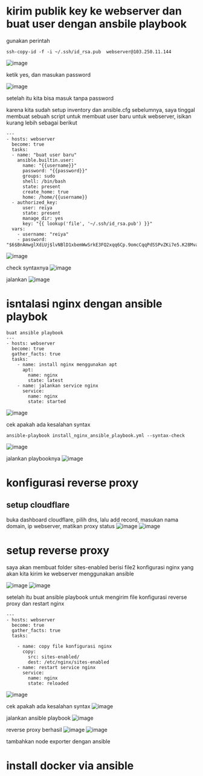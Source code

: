 # kirim publik key ke webserver dan buat user dengan ansbile playbook
gunakan perintah
```
ssh-copy-id -f -i ~/.ssh/id_rsa.pub  webserver@103.250.11.144
```
![image](https://user-images.githubusercontent.com/36489276/207526269-7a6b98e6-9847-4c5f-9887-75ce13514b17.png)

ketik yes, dan masukan password

![image](https://user-images.githubusercontent.com/36489276/207527155-1c6af4cb-019f-4d4f-ba79-29af6a5c883b.png)

setelah itu kita bisa masuk tanpa password

karena kita sudah setup inventory dan ansible.cfg sebelumnya, saya tinggal membuat sebuah script untuk membuat user baru untuk webserver, isikan kurang lebih sebagai berikut
```
---
- hosts: webserver
  become: true
  tasks:
  - name: "buat user baru"
    ansible.builtin.user:
      name: "{{username}}"
      password: "{{password}}"
      groups: sudo
      shell: /bin/bash
      state: present
      create_home: true
      home: /home/{{username}}
  - authorized_key:
      user: reiya
      state: present
      manage_dir: yes
      key: "{{ lookup('file', '~/.ssh/id_rsa.pub') }}"
  vars:
    - username: "reiya"
    - password: "$6$BnAmwglXdiUj$lvNBlD1xbemWwSrkE3FQ2xqq6Cp.9omcCqqPdSSPvZKi7e5.K28Mvamv4miE/2/6kSEwmxxT9QzK9HYNZC3bC/"
```

![image](https://user-images.githubusercontent.com/36489276/207528223-fe1baeaf-1faf-48ae-b3d6-209e3081bb92.png)


check syntaxnya
![image](https://user-images.githubusercontent.com/36489276/207528186-431f5a0c-d0ce-4daa-b7c7-38aa49891659.png)

jalankan
![image](https://user-images.githubusercontent.com/36489276/207528530-0d2a8421-32b7-4678-9c7b-2cb1fcc7c7f4.png)

# isntalasi nginx dengan ansible playbok
```
buat ansible playbook 
---
- hosts: webserver
  become: true
  gather_facts: true
  tasks:
    - name: install nginx menggunakan apt
      apt:
        name: nginx
        state: latest
    - name: jalankan service nginx
      service:
        name: nginx
        state: started
```
![image](https://user-images.githubusercontent.com/36489276/207583785-5fe90802-14ad-4dcd-bc39-0110c45487d3.png)

cek apakah ada kesalahan syntax
```
ansible-playbook install_nginx_ansible_playbook.yml --syntax-check
```
![image](https://user-images.githubusercontent.com/36489276/207584846-d54b7da9-c6b0-4daf-b9d4-0cb68543fb97.png)

jalankan playbooknya
![image](https://user-images.githubusercontent.com/36489276/207586259-c6c58851-8a2f-407a-a8ff-840b3b6251b7.png)

# konfigurasi reverse proxy

## setup cloudflare
buka dashboard cloudflare, pilih dns, lalu add record, masukan nama domain, ip webserver, matikan proxy status
![image](https://user-images.githubusercontent.com/36489276/207594067-d8f433e7-1304-4124-9aea-6aff53e8bf4b.png)
![image](https://user-images.githubusercontent.com/36489276/207594175-dca29bc0-2aa2-4229-9de6-04ea7c3fb932.png)

# setup reverse proxy

saya akan membuat folder sites-enabled berisi file2 konfigurasi nginx yang akan kita kirim ke webserver menggunakan ansible

![image](https://user-images.githubusercontent.com/36489276/207595697-141416f0-294a-4ca6-86f1-a35f8f6cfc4a.png)
![image](https://user-images.githubusercontent.com/36489276/207596673-ceeda63e-5462-49fa-bdbe-09477441a480.png)

setelah itu buat ansible playbook untuk mengirim file konfigurasi reverse proxy dan restart nginx

```
---
- hosts: webserver
  become: true
  gather_facts: true
  tasks:

    - name: copy file konfigurasi nginx
      copy:
        src: sites-enabled/
        dest: /etc/nginx/sites-enabled
    - name: restart service nginx
      service:
        name: nginx
        state: reloaded
```
![image](https://user-images.githubusercontent.com/36489276/207599811-56755f5f-419b-4567-84ab-1b7f4209d4cd.png)

cek apakah ada kesalahan syntax
![image](https://user-images.githubusercontent.com/36489276/207600024-e6317056-da6f-48a4-9121-c39bb0968c8d.png)

jalankan ansible playbook
![image](https://user-images.githubusercontent.com/36489276/207600303-0443ef2d-de00-4ef0-957a-1a82a723690e.png)

reverse proxy berhasil
![image](https://user-images.githubusercontent.com/36489276/207600465-bb43a5bf-cfc8-4870-875a-2c7f2716e978.png)
![image](https://user-images.githubusercontent.com/36489276/207600527-c9fc9f78-d134-4f89-b1a2-8ccd92c71266.png)

tambahkan node exporter dengan ansible

# install docker via ansible 



